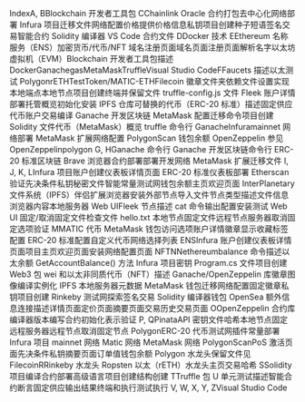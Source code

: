 IndexA, BBlockchain 开发者工具包 CChainlink Oracle 合约打包去中心化网络部署 Infura 项目迁移文件网络配置价格提供价格信息私钥项目创建种子短语签名交易智能合约 Solidity 编译器 VS Code 合约文件 DDocker 技术 EEthereum 名称服务（ENS）加密货币/代币/NFT 域名注册页面域名页面注册页面解析名字以太坊虚拟机（EVM）Blockchain 开发者工具包描述 DockerGanachegasMetaMaskTruffleVisual Studio CodeFFaucets 描述以太测试 PolygonrETHTestToken/MATIC-ETHFilecoin 徽章文件夹依赖文件设置实现本地端点本地节点项目创建终端并保留文件 truffle-config.js 文件 Fleek 账户详情部署托管概览初始化安装 IPFS 仓库可替换的代币（ERC-20 标准）描述固定供应代币账户交易编译 Ganache 开发区块链 MetaMask 配置迁移命令项目创建 Solidity 文件代币（MetaMask）概览 truffle 命令行 GanacheInfuramainnet 网络部署 MetaMask 扩展网络配置 PolygonScan 钱包余额 OpenZeppelin 参见 OpenZeppelinpolygon G, HGanache 命令行 Ganache 开发区块链命令行 ERC-20 标准区块链 Brave 浏览器合约部署部署开发网络 MetaMask 扩展迁移文件 I, J, K, LInfura 项目账户创建仪表板详情页面 ERC-20 标准仪表板部署 Etherscan 验证先决条件私钥秘密文件智能常量测试网钱包余额主页欢迎页面 InterPlanetary 文件系统（IPFS）伴侣扩展浏览器安装外部节点导入文件节点类型描述文件信息浏览器内容本地服务器 Web UIFleek 节点描述 cat 命令输出配置安装测试 Web UI 固定/取消固定文件检查文件 hello.txt 本地节点固定文件远程节点服务器取消固定选项验证 MMATIC 代币 MetaMask 钱包访问选项账户详情徽章显示收藏标签配置 ERC-20 标准配置自定义代币网络选择列表 ENSInfura 账户创建仪表板详情页面项目主页欢迎页面安装网络配置页面 NFTNNethereumbalance 命令描述以太余额 GetAccountBalance() 方法 Infura 项目密钥 Program.cs 文件项目创建 Web3 包 wei 和以太非同质代币（NFT）描述 Ganache/OpenZeppelin 库徽章图像编译实例化 IPFS 本地服务器元数据 MetaMask 钱包迁移网络配置固定徽章私钥项目创建 Rinkeby 测试网探索签名交易 Solidity 编译器钱包 OpenSea 额外信息连接描述详情页面定价页面摘要页面交易历史交易页面 OOpenZeppelin 合约库编译器版本编写合约初始化表示验证 P, QPinataAPI 密钥文件哈希本地节点固定远程服务器远程节点取消固定节点 PolygonERC-20 代币测试网插件常量部署 Infura 项目 mainnet 网络 Matic 网络 MetaMask 网络 PolygonScanPoS 激活页面先决条件私钥摘要页面订单值钱包余额 Polygon 水龙头保留文件见 FilecoinRRinkeby 水龙头 Ropsten 以太（rETH）水龙头主页交易哈希 SSolidity 项目编译合约部署高级语言项目创建结构创建 TTruffle 包 U 单元测试描述智能合约断言固定供应输出结果终端和执行测试执行 V, W, X, Y, ZVisual Studio Code
